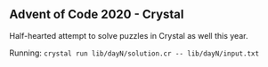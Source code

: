 ## Advent of Code 2020 - Crystal

Half-hearted attempt to solve puzzles in Crystal as well this year.

Running: `crystal run lib/dayN/solution.cr -- lib/dayN/input.txt`
